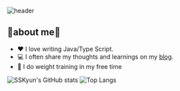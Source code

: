 ![header](https://capsule-render.vercel.app/api?type=waving&color=auto&height=300&section=header&text=Hello,I'm%20SungKyun%20Ku&fontSize=45)

## 📕about me📘
- ❤ I love writing Java/Type Script.
- 💻 I often share my thoughts and learnings on my <a href="https://ksk-yun.tistory.com/">blog</a>.
- 💪 I do weight training in my free time

![SSKyun's GitHub stats](https://github-readme-stats.vercel.app/api?username=SSKyun&show_icons=true&theme=tokyonight&line_height=20)
![Top Langs](https://github-readme-stats.vercel.app/api/top-langs/?username=SSKyun&layout=compact&theme=tokyonight](https://github.com/anuraghazra/github-readme-stats))
